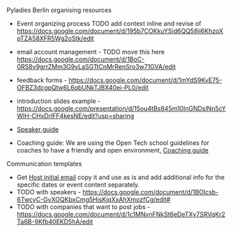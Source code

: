  Pyladies Berlin organising resources


- Event organizing process
TODO add context inline and revise of https://docs.google.com/document/d/195b7COKkuYSjd6QQ58ji6KhzoXpTZA58XFR5Wg2oStk/edit
- email account management - 
TODO move this here
https://docs.google.com/document/d/1BoC-0RS8v9grrZMm3G9vLaSGTtCnMrRenSro3w71GVA/edit
- feedback forms - https://docs.google.com/document/d/1mYdS9KvE75-OFBZ3dcgpQtw6L6qbUNkTJBX40ei-PL0/edit
- introduction slides example - https://docs.google.com/presentation/d/15ou4tBs845m10InGNDslNn5cYWlH-CHxDrlFF4kesNE/edit?usp=sharing


- [Speaker guide](spaker-guide.md)
- Coaching guide: We are using the Open Tech school guidelines for coaches to have a friendly and open environment, [Coaching guide](https://opentechschool.github.io/slides/presentations/coaching/)

Communication templates

- Get [Host initial email](host.md) copy it and use as is and add additional info for the specific dates or event content separately.
- TODO with speakers - https://docs.google.com/document/d/1BOlcsb-6TwcyC-GvXOQKbxCmg5HisKjqXxAhXmozfCg/edit#
- TODO with companies that want to post jobs - https://docs.google.com/document/d/1c1MNvnFNkSt6eDeTXy7SRVqKr2Ta6B-9Kfb40EKD5hA/edit        


